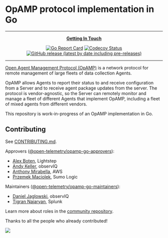 # OpAMP protocol implementation in Go

---

<p align="center">
  <strong>
    <a href="https://cloud-native.slack.com/archives/C02J58HR58R">Getting In Touch</a>
  </strong>
</p>

<p align="center">
  <a href="https://goreportcard.com/report/github.com/observiq/opamp-go">
    <img alt="Go Report Card" src="https://goreportcard.com/badge/github.com/observiq/opamp-go?style=for-the-badge"></a>
  <a href="https://codecov.io/gh/open-telemetry/opamp-go/branch/main/">
    <img alt="Codecov Status" src="https://img.shields.io/codecov/c/github/open-telemetry/opamp-go?style=for-the-badge"></a>
  <a href="https://github.com/observiq/opamp-go/releases">
    <img alt="GitHub release (latest by date including pre-releases)" src="https://img.shields.io/github/v/release/open-telemetry/opamp-go?include_prereleases&style=for-the-badge"></a>
</p>

---

[Open Agent Management Protocol (OpAMP)](https://github.com/open-telemetry/opamp-spec)
is a network protocol for remote management of large fleets of data collection Agents.

OpAMP allows Agents to report their status to and receive configuration from a
Server and to receive agent package updates from the server.
The protocol is vendor-agnostic, so the Server can remotely monitor and
manage a fleet of different Agents that implement OpAMP, including a fleet of
mixed agents from different vendors.

This repository is work-in-progress of an OpAMP implementation in Go.

## Contributing

See [CONTRIBUTING.md](CONTRIBUTING.md).

Approvers ([@open-telemetry/opamp-go-approvers](https://github.com/orgs/open-telemetry/teams/opamp-go-approvers)):

- [Alex Boten](https://github.com/codeboten), Lightstep
- [Andy Keller](https://github.com/andykellr), observIQ
- [Anthony Mirabella](https://github.com/Aneurysm9), AWS
- [Przemek Maciolek](https://github.com/pmm-sumo), Sumo Logic

Maintainers ([@open-telemetry/opamp-go-maintainers](https://github.com/orgs/open-telemetry/teams/opamp-go-maintainers)):

- [Daniel Jaglowski](https://github.com/djaglowski), observIQ
- [Tigran Najaryan](https://github.com/tigrannajaryan), Splunk

Learn more about roles in the [community repository](https://github.com/open-telemetry/community/blob/main/community-membership.md).

Thanks to all the people who already contributed!

<a href="https://github.com/observiq/opamp-go/graphs/contributors">
  <img src="https://contributors-img.web.app/image?repo=open-telemetry/opamp-go" />
</a>
